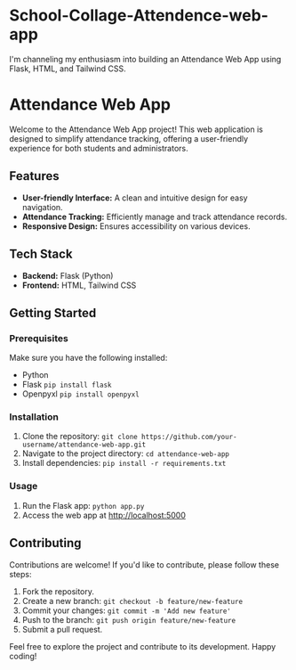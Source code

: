 # School-Collage-Attendence-web-app
I'm channeling my enthusiasm into building an Attendance Web App using Flask, HTML, and Tailwind CSS.
# Attendance Web App

Welcome to the Attendance Web App project! This web application is designed to simplify attendance tracking, offering a user-friendly experience for both students and administrators.

## Features

- **User-friendly Interface:** A clean and intuitive design for easy navigation.
- **Attendance Tracking:** Efficiently manage and track attendance records.
- **Responsive Design:** Ensures accessibility on various devices.

## Tech Stack

- **Backend:** Flask (Python)
- **Frontend:** HTML, Tailwind CSS

## Getting Started

### Prerequisites

Make sure you have the following installed:

- Python 
- Flask  `pip install flask`
- Openpyxl `pip install openpyxl`

### Installation

1. Clone the repository: `git clone https://github.com/your-username/attendance-web-app.git`
2. Navigate to the project directory: `cd attendance-web-app`
3. Install dependencies: `pip install -r requirements.txt`

### Usage

1. Run the Flask app: `python app.py`
2. Access the web app at [http://localhost:5000](http://localhost:5000)

## Contributing

Contributions are welcome! If you'd like to contribute, please follow these steps:

1. Fork the repository.
2. Create a new branch: `git checkout -b feature/new-feature`
3. Commit your changes: `git commit -m 'Add new feature'`
4. Push to the branch: `git push origin feature/new-feature`
5. Submit a pull request.

Feel free to explore the project and contribute to its development. Happy coding!
